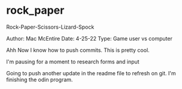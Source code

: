 # rock_paper
Rock-Paper-Scissors-Lizard-Spock

Author: Mac McEntire
Date: 4-25-22
Type: Game user vs computer

Ahh  Now I know how to push commits.  This is pretty cool.

I'm pausing for a moment to research forms and input

Going to push another update in the readme file to refresh on git.  I'm finishing the odin program. 